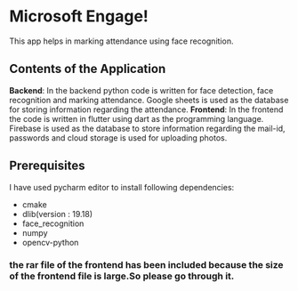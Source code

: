 # Microsoft Engage!

This app helps in marking attendance using face recognition.

## Contents of the Application
**Backend**: In the backend python code is written for face detection, face recognition and marking attendance. Google sheets is used as the database for storing information regarding the attendance.
**Frontend**: In the frontend the code is written in flutter using dart as the programming language. Firebase is used as the database to store information regarding the mail-id, passwords and cloud storage is used for uploading photos.


## Prerequisites
I have used pycharm editor to install following dependencies:
- cmake
 - dlib(version : 19.18)
 - face_recognition
 - numpy
 - opencv-python

### the rar file of the frontend has been included because the size of the frontend file is large.So please go through it.
